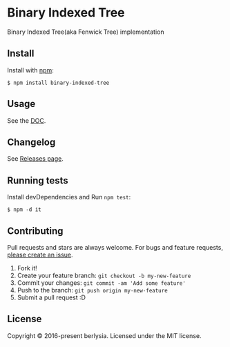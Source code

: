 # Binary Indexed Tree

Binary Indexed Tree(aka Fenwick Tree) implementation

## Install

Install with [npm](https://www.npmjs.com/):

    $ npm install binary-indexed-tree

## Usage

See the [DOC](https://berlysia.github.io/binary-indexed-tree-js).

## Changelog

See [Releases page](https://github.com/berlysia/binary-indexed-tree-js#readme/releases).

## Running tests

Install devDependencies and Run `npm test`:

    $ npm -d it

## Contributing

Pull requests and stars are always welcome.
For bugs and feature requests, [please create an issue](https://github.com/berlysia/binary-indexed-tree-js/issues).

1. Fork it!
2. Create your feature branch: `git checkout -b my-new-feature`
3. Commit your changes: `git commit -am 'Add some feature'`
4. Push to the branch: `git push origin my-new-feature`
5. Submit a pull request :D

## License

Copyright © 2016-present berlysia.
Licensed under the MIT license.